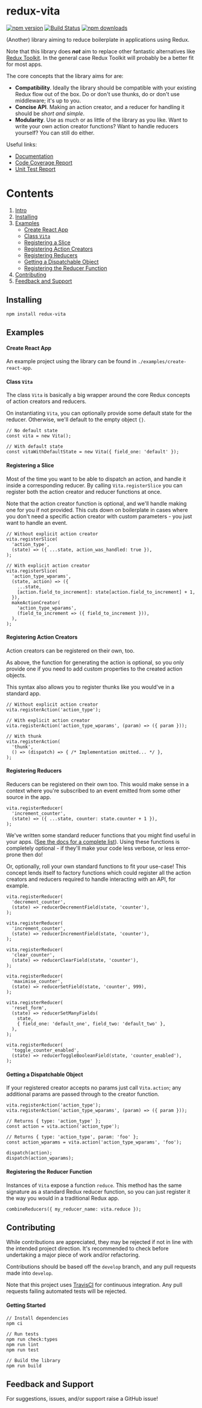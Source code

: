 # redux-vita

[![npm version](https://img.shields.io/npm/v/redux-vita.svg)](https://www.npmjs.com/package/redux-vita)
[![Build Status](https://travis-ci.com/jsau-/redux-vita.svg?branch=master)](https://travis-ci.com/jsau-/redux-vita)
[![npm downloads](https://img.shields.io/npm/dm/redux-vita.svg)](https://www.npmjs.com/package/redux-vita)

(Another) library aiming to reduce boilerplate in applications using Redux.

Note that this library does **_not_** aim to replace other fantastic
alternatives like [Redux Toolkit](https://redux-toolkit.js.org/). In the general
case Redux Toolkit will probably be a better fit for most apps.

The core concepts that the library aims for are:
* **Compatibility**. Ideally the library should be compatible with your existing
Redux flow out of the box. Do or don't use thunks, do or don't use middleware;
it's up to you.
* **Concise API**. Making an action creator, and a reducer for handling it
should be _short and simple_.
* **Modularity**. Use as much or as little of the library as you like. Want to
write your own action creator functions? Want to handle reducers yourself? You
can still do either.

Useful links:
* [Documentation](https://jsau-.github.io/redux-vita)
* [Code Coverage Report](https://jsau-.github.io/redux-vita/coverage/lcov-report)
* [Unit Test Report](https://jsau-.github.io/redux-vita/test_report.html)

# Contents
1. [Intro](#redux-vita)
2. [Installing](#installing)
3. [Examples](#examples)
    - [Create React App](#create-react-app)
    - [Class `Vita`](#class-vita)
    - [Registering a Slice](#registering-a-slice)
    - [Registering Action Creators](#registering-action-creators)
    - [Registering Reducers](#registering-reducers)
    - [Getting a Dispatchable Object](#getting-a-dispatchable-object)
    - [Registering the Reducer Function](#registering-the-reducer-function)
4. [Contributing](#contributing)
5. [Feedback and Support ](#feedback-and-support)

## Installing

`npm install redux-vita`

## Examples

#### Create React App

An example project using the library can be found in
`./examples/create-react-app`.

#### Class `Vita`
The class `Vita` is basically a big wrapper around the core Redux concepts of
action creators and reducers.

On instantiating `Vita`, you can optionally provide some default state for the
reducer. Otherwise, we'll default to the empty object `{}`.

```
// No default state
const vita = new Vita();

// With default state
const vitaWithDefaultState = new Vita({ field_one: 'default' });
```

#### Registering a Slice

Most of the time you want to be able to dispatch an action, and handle it inside
a corresponding reducer. By calling `Vita.registerSlice` you can register both
the action creator and reducer functions at once.

Note that the action creator function is optional, and we'll handle making one
for you if not provided. This cuts down on boilerplate in cases where you don't
need a specific action creator with custom parameters - you just want to handle
an event.

```
// Without explicit action creator
vita.registerSlice(
  'action_type',
  (state) => ({ ...state, action_was_handled: true }),
);

// With explicit action creator
vita.registerSlice(
  'action_type_wparams',
  (state, action) => ({
    ...state,
    [action.field_to_increment]: state[action.field_to_increment] + 1,
  }),
  makeActionCreator(
    'action_type_wparams',
    (field_to_increment => ({ field_to_increment })),
  ),
);
```

#### Registering Action Creators

Action creators can be registered on their own, too.

As above, the function for generating the action is optional, so you only
provide one if you need to add custom properties to the created action objects.

This syntax also allows you to register thunks like you would've in a standard
app.

```
// Without explicit action creator
vita.registerAction('action_type');

// With explicit action creator
vita.registerAction('action_type_wparams', (param) => ({ param }));

// With thunk
vita.registerAction(
  'thunk',
  () => (dispatch) => { /* Implementation omitted... */ },
);
```

#### Registering Reducers

Reducers can be registered on their own too. This would make sense in a
context where you're subscribed to an event emitted from some other source in
the app.

```
vita.registerReducer(
  'increment_counter',
  (state) => ({ ...state, counter: state.counter + 1 }),
);
```

We've written some standard reducer functions that you might find useful in
your apps. ([See the docs for a complete
list]((https://jsau-.github.io/redux-vita))). Using these functions is
completely optional - if they'll make your code less verbose, or less
error-prone then do!

Or, optionally, roll your own standard functions to fit
your use-case! This concept lends itself to factory functions which could
register all the action creators and reducers required to handle interacting
with an API, for example.

```
vita.registerReducer(
  'decrement_counter',
  (state) => reducerDecrementField(state, 'counter'),
);

vita.registerReducer(
  'increment_counter',
  (state) => reducerIncrementField(state, 'counter'),
);

vita.registerReducer(
  'clear_counter',
  (state) => reducerClearField(state, 'counter'),
);

vita.registerReducer(
  'maximise_counter',
  (state) => reducerSetField(state, 'counter', 999),
);

vita.registerReducer(
  'reset_form',
  (state) => reducerSetManyFields(
    state,
    { field_one: 'default_one', field_two: 'default_two' },
  ),
);

vita.registerReducer(
  'toggle_counter_enabled',
  (state) => reducerToggleBooleanField(state, 'counter_enabled'),
);
```

#### Getting a Dispatchable Object

If your registered creator accepts no params just call `Vita.action`; any
additional params are passed through to the creator function.

```
vita.registerAction('action_type');
vita.registerAction('action_type_wparams', (param) => ({ param }));

// Returns { type: 'action_type' };
const action = vita.action('action_type');

// Returns { type: 'action_type', param: 'foo' };
const action_wparams = vita.action('action_type_wparams', 'foo');

dispatch(action);
dispatch(action_wparams);
```

#### Registering the Reducer Function

Instances of `Vita` expose a function `reduce`. This method has the same
signature as a standard Redux reducer function, so you can just register it
the way you would in a traditional Redux app.

```
combineReducers({ my_reducer_name: vita.reduce });
```

## Contributing

While contributions are appreciated, they may be rejected if not in line with
the intended project direction. It's recommended to check before undertaking a
major piece of work and/or refactoring.

Contributions should be based off the `develop` branch, and any pull requests
made into `develop`.

Note that this project uses [TravisCI](https://travis-ci.org/) for continuous
integration. Any pull requests failing automated tests will be rejected.

#### Getting Started
```
// Install dependencies
npm ci

// Run tests
npm run check:types
npm run lint
npm run test

// Build the library
npm run build
```

## Feedback and Support

For suggestions, issues, and/or support raise a GitHub issue!
